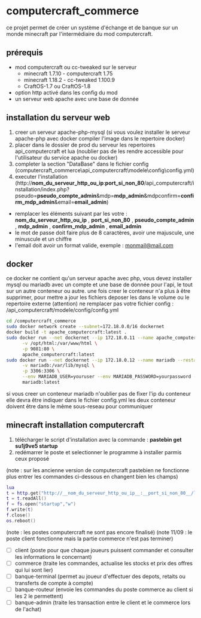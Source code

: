 # computercraft_commerce

ce projet permet de créer un système d'échange et de banque sur un monde minecraft par l'intermédiaire du mod computercraft.

## prérequis

- mod computercraft ou cc-tweaked sur le serveur
  - minecraft 1.7.10 - computercraft 1.75
  - minecraft 1.18.2 - cc-tweaked 1.100.9
  - CraftOS-1.7 ou CraftOS-1.8
- option http activé dans les config du mod
- un serveur web apache avec une base de donnée

## installation du serveur web

1. creer un serveur apache-php-mysql (si vous voulez installer le serveur apache-php avec docker compiler l'image dans le repertoire docker)
2. placer dans le dossier de prod du serveur les repertoires api_computercraft et lua (noublier pas de les rendre accessible pour l'utilisateur du service apache ou docker)
3. completer la section "DataBase" dans le fichier config (computercraft_commerce\api_computercraft\modele\config\config.yml)
4. executer l'installation (http://__nom_du_serveur_http_ou_ip__:__port_si_non_80__/api_computercraft/installation/index.php?pseudo=__pseudo_compte_admin__&mdp=__mdp_admin__&mdpconfirm=__confirm_mdp_admin__&email=__email_admin__)
- remplacer les éléments suivant par les votre : __nom_du_serveur_http_ou_ip__ , __port_si_non_80__ , __pseudo_compte_admin__ , __mdp_admin__ , __confirm_mdp_admin__ , __email_admin__
- le mot de passe doit faire plus de 8 caractères, avoir une majuscule, une minuscule et un chiffre
- l'email doit avoir un format valide, exemple : monmail@mail.com

## docker

ce docker ne contient qu'un serveur apache avec php, vous devez installer mysql ou mariadb avec un compte et une base de donnée pour l'api, le tout sur un autre conteneur ou autre.
une fois creer le conteneur n'a plus à être supprimer, pour mettre a jour les fichiers deposer les dans le volume ou le repertoire externe
(attention) ne remplacer pas votre fichier config : /api_computercraft/modele/config/config.yml
```sh
cd /computercraft_commerce
sudo docker network create --subnet=172.18.0.0/16 dockernet
docker build -t apache_computercraft:latest .
sudo docker run --net dockernet --ip 172.18.0.11 --name apache_computercraft --restart=always -d \
	  -v /opt/html:/var/www/html \
	  -p 9081:80 \
	  apache_computercraft:latest
sudo docker run --net dockernet --ip 172.18.0.12 --name mariadb --restart=always -d \
	  -v mariadb:/var/lib/mysql \
	  -p 3306:3306 \
	  --env MARIADB_USER=youruser --env MARIADB_PASSWORD=yourpassword --env MARIADB_ROOT_PASSWORD=yourrootpassword \
	  mariadb:latest
```
si vous creer un conteneur mariadb n'oublier pas de fixer l'ip du conteneur elle devra être indiquer dans le fichier config.yml
les deux conteneur doivent être dans le même sous-reseau pour communiquer

## minecraft installation computercraft
1. télécharger le script d'installation avec la commande : __pastebin get su1j9ve5 startup__
2. redémarrer le poste et selectionner le programme à installer parmis ceux proposé

(note : sur les ancienne version de computercraft pastebien ne fonctionne plus entrer les commandes ci-dessous en changent bien les champs)
```lua
lua
t = http.get("http://__nom_du_serveur_http_ou_ip__:__port_si_non_80__/lua/update.lua")
t = t.readAll()
f = fs.open("startup","w")
f.write(t)
f.close()
os.reboot()
```
(note : les postes computercraft ne sont pas encore finalisé)
(note 11/09 : le poste client fonctionne mais la partie commerce n'est pas terminer)

- [ ] client (poste pour que chaque joueurs puissent commander et consulter les informations le concernant)
- [ ] commerce (traite les commandes, actualise les stocks et prix des offres qui lui sont lier)
- [ ] banque-terminal (permet au joueur d'effectuer des depots, retaits ou transferts de compte à compte)
- [ ] banque-routeur (envoie les commandes du poste commerce au client si les 2 le permettent)
- [ ] banque-admin (traite les transaction entre le client et le commerce lors de l'achat)
